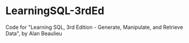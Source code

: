 # LearningSQL-3rdEd

Code for "Learning SQL, 3rd Edition - Generate, Manipulate, and Retrieve Data", by Alan Beaulieu
